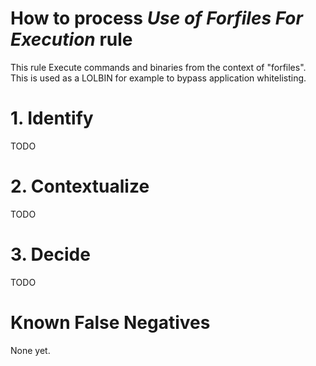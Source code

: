 # How to process *Use of Forfiles For Execution* rule
This rule Execute commands and binaries from the context of "forfiles". This is used as a LOLBIN for example to bypass application whitelisting.

# 1. Identify
TODO

# 2. Contextualize
TODO

# 3. Decide
TODO

# Known False Negatives
None yet.
